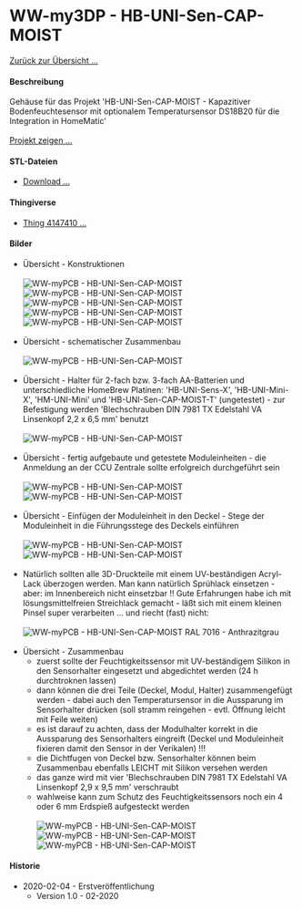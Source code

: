 # WW-my3DP - HB-UNI-Sen-CAP-MOIST

[Zurück zur Übersicht ...](../README.md)

#### Beschreibung

Gehäuse für das Projekt 'HB-UNI-Sen-CAP-MOIST - Kapazitiver Bodenfeuchtesensor mit optionalem Temperatursensor DS18B20 für die Integration in HomeMatic'
<br><br>
[Projekt zeigen ...](https://github.com/wolwin/WW-mySHP/blob/master/SHP_HB-UNI-Sen-CAP-MOIST/README.md)

#### STL-Dateien
- [Download ...](./bin/3DP_STL_HB-UNI-Sen-CAP-MOIST_20200204.zip)

#### Thingiverse
- [Thing 4147410 ...](https://www.thingiverse.com/thing:4147410)

#### Bilder
- Übersicht - Konstruktionen
<br><br>
![WW-myPCB - HB-UNI-Sen-CAP-MOIST](./img/CAP-MOIST_01_50.jpg "Gehäuse HB-UNI-Sen-CAP-MOIST")
![WW-myPCB - HB-UNI-Sen-CAP-MOIST](./img/CAP-MOIST_02_50.jpg "Gehäuse mit Platine HB-UNI-Sens-X")
![WW-myPCB - HB-UNI-Sen-CAP-MOIST](./img/CAP-MOIST_03_50.jpg "Gehäuse mit Platine HB-UNI-Mini-X")
![WW-myPCB - HB-UNI-Sen-CAP-MOIST](./img/CAP-MOIST_04_50.jpg "Gehäuse mit Platine HM-UNI-Mini")
![WW-myPCB - HB-UNI-Sen-CAP-MOIST](./img/CAP-MOIST_05_50.jpg "Gehäuse mit Platine HB-UNI-Sen-CAP-MOIST-T")
<br><br>
- Übersicht - schematischer Zusammenbau
<br><br>
![WW-myPCB - HB-UNI-Sen-CAP-MOIST](./img/3DP_CAP-MOIST_01.jpg "Gehäuse mit Platine HB-UNI-Sen-CAP-MOIST-T")
<br><br>
- Übersicht - Halter für 2-fach bzw. 3-fach AA-Batterien und unterschiedliche HomeBrew Platinen: 'HB-UNI-Sens-X', 'HB-UNI-Mini-X', 'HM-UNI-Mini' und 'HB-UNI-Sen-CAP-MOIST-T' (ungetestet) - zur Befestigung werden 'Blechschrauben DIN 7981 TX Edelstahl VA Linsenkopf 2,2 x 6,5 mm' benutzt
<br><br>
![WW-myPCB - HB-UNI-Sen-CAP-MOIST](./img/3DP_CAP-MOIST_02.jpg "Gehäuse mit Platine HB-UNI-Sen-CAP-MOIST-T")
<br><br>
- Übersicht - fertig aufgebaute und getestete Moduleinheiten - die Anmeldung an der CCU Zentrale sollte erfolgreich durchgeführt sein
<br><br>
![WW-myPCB - HB-UNI-Sen-CAP-MOIST](./img/3DP_CAP-MOIST_03.jpg "Gehäuse mit Platine HB-UNI-Sen-CAP-MOIST-T")
![WW-myPCB - HB-UNI-Sen-CAP-MOIST](./img/3DP_CAP-MOIST_04.jpg "Gehäuse mit Platine HB-UNI-Sen-CAP-MOIST-T")
<br><br>
- Übersicht - Einfügen der Moduleinheit in den Deckel - Stege der Moduleinheit in die Führungsstege des Deckels einführen
<br><br>
![WW-myPCB - HB-UNI-Sen-CAP-MOIST](./img/3DP_CAP-MOIST_05.jpg "Gehäuse mit Platine HB-UNI-Sen-CAP-MOIST-T")
![WW-myPCB - HB-UNI-Sen-CAP-MOIST](./img/3DP_CAP-MOIST_06.jpg "Gehäuse mit Platine HB-UNI-Sen-CAP-MOIST-T")
<br><br>
- Natürlich sollten alle 3D-Druckteile mit einem UV-beständigen Acryl-Lack überzogen werden. Man kann natürlich Sprühlack einsetzen - aber: im Innenbereich nicht einsetzbar !! Gute Erfahrungen habe ich mit lösungsmittelfreien Streichlack gemacht - läßt sich mit einem kleinen Pinsel super verarbeiten ... und riecht (fast) nicht:
<br><br>
![WW-myPCB - HB-UNI-Sen-CAP-MOIST](./img/3DP_CAP-MOIST_10.jpg "Gehäuse mit Platine HB-UNI-Sen-CAP-MOIST-T") RAL 7016 - Anthrazitgrau
<br><br>
- Übersicht - Zusammenbau
   - zuerst sollte der Feuchtigkeitssensor mit UV-beständigem Silikon in den Sensorhalter eingesetzt und abgedichtet werden (24 h durchtroknen lassen)
   - dann können die drei Teile (Deckel, Modul, Halter) zusammengefügt werden - dabei auch den Temperatursensor in die Aussparung im Sensorhalter drücken (soll stramm reingehen - evtl. Öffnung leicht mit Feile weiten)
   - es ist darauf zu achten, dass der Modulhalter korrekt in die Aussparung des Sensorhalters eingreift (Deckel und Moduleinheit fixieren damit den Sensor in der Verikalen) !!!
   - die Dichtfugen von Deckel bzw. Sensorhalter können beim Zusammenbau ebenfalls LEICHT mit Silikon versehen werden
   - das ganze wird mit vier 'Blechschrauben DIN 7981 TX Edelstahl VA Linsenkopf 2,9 x 9,5 mm' verschraubt
   - wahlweise kann zum Schutz des Feuchtigkeitssensors noch ein 4 oder 6 mm Erdspieß aufgesteckt werden
<br><br>
![WW-myPCB - HB-UNI-Sen-CAP-MOIST](./img/3DP_CAP-MOIST_07.jpg "Gehäuse mit Platine HB-UNI-Sen-CAP-MOIST-T")
![WW-myPCB - HB-UNI-Sen-CAP-MOIST](./img/3DP_CAP-MOIST_08.jpg "Gehäuse mit Platine HB-UNI-Sen-CAP-MOIST-T")
![WW-myPCB - HB-UNI-Sen-CAP-MOIST](./img/3DP_CAP-MOIST_09.jpg "Gehäuse mit Platine HB-UNI-Sen-CAP-MOIST-T")



#### Historie
- 2020-02-04 - Erstveröffentlichung
  - Version 1.0 - 02-2020
